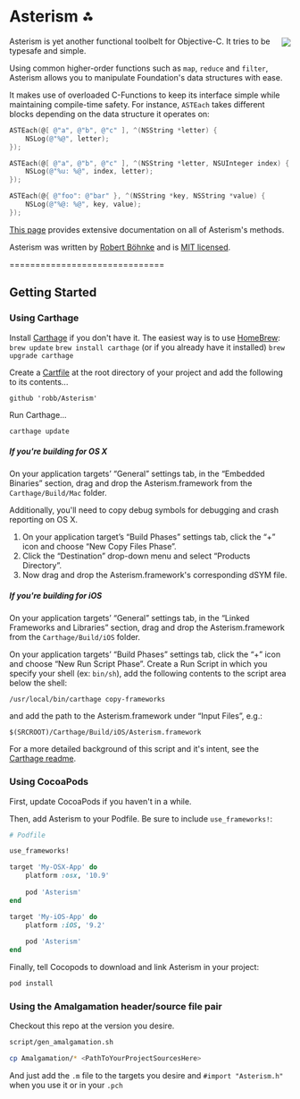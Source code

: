 # Asterism ⁂

<a href="https://travis-ci.org/robb/Asterism?branch=master">
    <img src="https://travis-ci.org/robb/Asterism.svg?branch=master" align="right" vspace="2px">
</a>

Asterism is yet another functional toolbelt for Objective-C. It tries to be
typesafe and simple.

Using common higher-order functions such as `map`, `reduce` and `filter`,
Asterism allows you to manipulate Foundation's data structures with ease.

It makes use of overloaded C-Functions to keep its interface simple while
maintaining compile-time safety. For instance, `ASTEach` takes different blocks
depending on the data structure it operates on:

```objective-c
ASTEach(@[ @"a", @"b", @"c" ], ^(NSString *letter) {
    NSLog(@"%@", letter);
});

ASTEach(@[ @"a", @"b", @"c" ], ^(NSString *letter, NSUInteger index) {
    NSLog(@"%u: %@", index, letter);
});

ASTEach(@{ @"foo": @"bar" }, ^(NSString *key, NSString *value) {
    NSLog(@"%@: %@", key, value);
});
```

[This page](http://robb.github.io/Asterism/) provides extensive documentation on
all of Asterism's methods.

Asterism was written by <a href="http://robb.is">Robert
Böhnke</a> and is <a href="http://opensource.org/licenses/MIT">MIT licensed</a>.

==============================

## Getting Started

### Using Carthage
Install [Carthage](https://github.com/Carthage/Carthage) if you don't have it. The easiest way is to use [HomeBrew](http://brew.sh):
     `brew update`
     `brew install carthage`
      (or if you already have it installed) `brew upgrade carthage`

Create a [Cartfile](https://github.com/Carthage/Carthage/blob/master/Documentation/Artifacts.md#example-cartfile) at the root directory of your project and add the following to its contents...

 ```
 github 'robb/Asterism'
 ```

Run Carthage...

 ```sh
 carthage update
 ```
 
##### If you're building for OS X

On your application targets’ “General” settings tab, in the “Embedded Binaries” section, drag and drop the Asterism.framework from the `Carthage/Build/Mac` folder.

Additionally, you'll need to copy debug symbols for debugging and crash reporting on OS X.

1. On your application target’s “Build Phases” settings tab, click the “+” icon and choose “New Copy Files Phase”.
2. Click the “Destination” drop-down menu and select “Products Directory”.
3. Now drag and drop the Asterism.framework's corresponding dSYM file.

##### If you're building for iOS

On your application targets’ “General” settings tab, in the “Linked Frameworks and Libraries” section, drag and drop the Asterism.framework from the `Carthage/Build/iOS` folder.

On your application targets’ “Build Phases” settings tab, click the “+” icon and choose “New Run Script Phase”. Create a Run Script in which you specify your shell (ex: `bin/sh`), add the following contents to the script area below the shell:

  ```
  /usr/local/bin/carthage copy-frameworks
  ```

  and add the path to the Asterism.framework under “Input Files”, e.g.:

  ```
  $(SRCROOT)/Carthage/Build/iOS/Asterism.framework
  ```
  For a more detailed background of this script and it's intent, see the [Carthage readme](https://github.com/Carthage/Carthage/blob/master/README.md#if-youre-building-for-ios-tvos-or-watchos).
  
### Using CocoaPods
First, update CocoaPods if you haven't in a while.

Then, add Asterism to your Podfile. Be sure to include ```use_frameworks!```:

```rb
# Podfile

use_frameworks!

target 'My-OSX-App' do
    platform :osx, '10.9'
    
    pod 'Asterism'
end

target 'My-iOS-App' do
    platform :iOS, '9.2'
    
    pod 'Asterism'
end
```

Finally, tell Cocopods to download and link Asterism in your project:

```sh
pod install
```

### Using the Amalgamation header/source file pair
Checkout this repo at the version you desire.

```sh
script/gen_amalgamation.sh

cp Amalgamation/* <PathToYourProjectSourcesHere>
```

And just add the `.m` file to the targets you desire and `#import "Asterism.h"` when you use it or in your `.pch`


